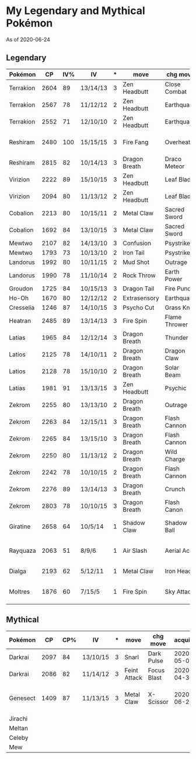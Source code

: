 
# My Legendary and Mythical Pokémon

As of 2020-06-24

## Legendary

|Pokémon|CP|IV%|IV|*|move|chg move|acquired|comment|
|---|---|---|---|---|---|---|---|---|
|Terrakion|2604|89|13/14/13|3|Zen Headbutt|Close Combat|||
|Terrakion|2567|78|11/12/12|2|Zen Headbutt|Earthquake|||
|Terrakion|2552|71|12/10/10|2|Zen Headbutt|Earthquake|||
|Reshiram|2480|100|15/15/15|3|Fire Fang|Overheat||new fast/charge moves|
|Reshiram|2815|82|10/14/13|3|Dragon Breath|Draco Meteor|||
|Virizion|2222|89|15/10/15|3|Zen Headbutt|Leaf Blade|||
|Virizion|2094|80|11/13/12|2|Zen Headbutt|Leaf Blade|||
|Cobalion|2213|80|10/15/11|2|Metal Claw|Sacred Sword|||
|Cobalion|1692|84|13/10/15|3|Metal Claw|Sacred Sword|||
|Mewtwo|2107|82|14/13/10|3|Confusion|Psystrike||normal||
|Mewtwo|1793|73|10/13/10|2|Iron Tail|Psystrike||armored|
|Landorus|1992|80|10/11/15|2|Mud Shot|Outrage|||
|Landorus|1990|78|11/10/14|2|Rock Throw|Earth Power|||
|Groudon|1725|84|10/15/13|3|Dragon Tail|Fire Punch||
|Ho-Oh|1670|80|12/12/12|2|Extrasensory|Earthquake|||
|Cresselia|1246|87|14/10/15|3|Psycho Cut|Grass Knot|||
|Heatran|2485|89|13/14/13|3|Fire Spin|Flame Thrower|2020-06-10|lucky trade|
|Latias|1965|84|12/12/14|3|Dragon Breath|Thunder|2020-06-13||
|Latios|2125|78|14/10/11|2|Dragon Breath|Dragon Claw|2020-06-13||
|Latios|2128|78|15/10/10|2|Dragon Breath|Solar Beam|2020-06-14|shiny|
|Latias|1981|91|13/13/15|3|Zen Headbutt|Psychic|2020-06-15||
|Zekrom|2255|80|13/13/10|2|Dragon Breath|Outrage|2020-06-17||
|Zekrom|2263|84|12/15/11|3|Dragon Breath|Flash Cannon|2020-06-19||
|Zekrom|2265|84|13/15/10|3|Dragon Breath|Flash Cannon|2020-06-21|Michigan|
|Zekrom|2250|80|11/13/12|2|Dragon Breath|Wild Charge|2020-06-23||
|Zekrom|2242|78|10/10/15|2|Dragon Breath|Flash Cannon|2020-06-25||
|Zekrom|2276|89|13/14/13|3|Dragon Breath|Crunch|2020-06-26||
|Zekrom|2803|78|10/10/15|3|Dragon Breath|Flash Canon|2020-06-27|weather boosted|
|Giratine|2658|64|10/5/14|1|Shadow Claw|Shadow Ball|2020-06-20|trade, 2019-04-13|
|Rayquaza|2063|51|8/9/6|1|Air Slash|Aerial Ace|2020-06-21|trade, 2019-08-03|
|Dialga|2193|62|5/12/11|1|Metal Claw|Iron Head|2020-06-22|trade,2019-03-02|
|Moltres|1876|60|7/15/5|1|Fire Spin|Sky Attack|2020-06-23|shiny, trade, 2018-09-13|

## Mythical

|Pokémon|CP|CP%|IV|*|move|chg move|acquired|comment|
|---|---|---|---|---|---|---|---|---|
|Darkrai|2097|84|13/10/15|3|Snarl|Dark Pulse|2020-05-01|raid|
|Darkrai|2086|82|11/14/12|3|Feint Attack|Focus Blast|2020-04-30|raid|
|Genesect|1409|87|11/13/15|3|Metal Claw|X-Scissor|2020-06-23|Throwback Challenge Champion 2020|
|Jirachi|||||||||
|Meltan|||||||||
|Celeby|||||||||
|Mew|||||||||
